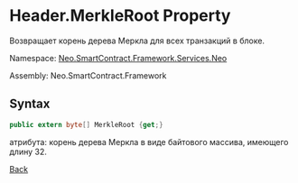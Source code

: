 # Header.MerkleRoot Property

Возвращает корень дерева Меркла для всех транзакций в блоке.

Namespace: [Neo.SmartContract.Framework.Services.Neo](../../neo.md)

Assembly: Neo.SmartContract.Framework

## Syntax

```c#
public extern byte[] MerkleRoot {get;}
```

атрибута: корень дерева Меркла в виде байтового массива, имеющего длину 32.



[Back](../header.md)
